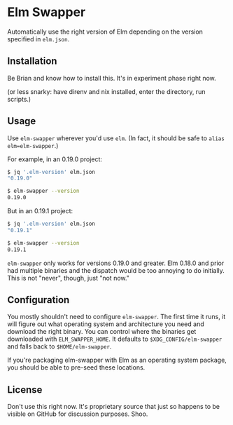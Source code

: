 # Elm Swapper

Automatically use the right version of Elm depending on the version specified in `elm.json`.

## Installation

Be Brian and know how to install this. It's in experiment phase right now.

(or less snarky: have direnv and nix installed, enter the directory, run scripts.)

## Usage

Use `elm-swapper` wherever you'd use `elm`. (In fact, it should be safe to `alias elm=elm-swapper`.)

For example, in an 0.19.0 project:

```sh
$ jq '.elm-version' elm.json
"0.19.0"

$ elm-swapper --version
0.19.0
```

But in an 0.19.1 project:

```sh
$ jq '.elm-version' elm.json
"0.19.1"

$ elm-swapper --version
0.19.1
```

`elm-swapper` only works for versions 0.19.0 and greater.
Elm 0.18.0 and prior had multiple binaries and the dispatch would be too annoying to do initially.
This is not "never", though, just "not now."

## Configuration

You mostly shouldn't need to configure `elm-swapper`.
The first time it runs, it will figure out what operating system and architecture you need and download the right binary.
You can control where the binaries get downloaded with `ELM_SWAPPER_HOME`.
It defaults to `$XDG_CONFIG/elm-swapper` and falls back to `$HOME/elm-swapper`.

If you're packaging elm-swapper with Elm as an operating system package, you should be able to pre-seed these locations.

## License

Don't use this right now.
It's proprietary source that just so happens to be visible on GitHub for discussion purposes.
Shoo.
